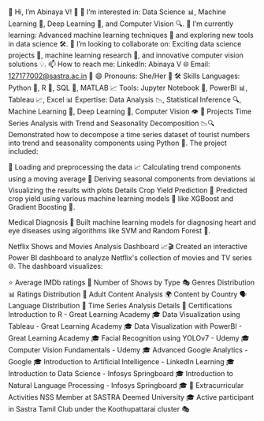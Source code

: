 👋 Hi, I’m Abinaya V! 🌟
👀 I’m interested in: Data Science 📊, Machine Learning 🤖, Deep Learning 🧠, and Computer Vision 🔍.
🌱 I’m currently learning: Advanced machine learning techniques 🚀 and exploring new tools in data science 🛠️.
💞️ I’m looking to collaborate on: Exciting data science projects 🤝, machine learning research 🔬, and innovative computer vision solutions 💡.
📫 How to reach me:
LinkedIn: Abinaya V 🌐
Email: 127177002@sastra.ac.in 📧
😄 Pronouns: She/Her 🌸
🛠️ Skills
Languages: Python 🐍, R 🧪, SQL 💾, MATLAB 📈
Tools: Jupyter Notebook 📓, PowerBI 📊, Tableau 📈, Excel 📊
Expertise: Data Analysis 📉, Statistical Inference 🔍, Machine Learning 🧠, Deep Learning 🤖, Computer Vision 👁️
💼 Projects
Time Series Analysis with Trend and Seasonality Decomposition 📉🔍
Demonstrated how to decompose a time series dataset of tourist numbers into trend and seasonality components using Python 🐍. The project included:

📂 Loading and preprocessing the data
📈 Calculating trend components using a moving average
🧩 Deriving seasonal components from deviations
📊 Visualizing the results with plots
Details
Crop Yield Prediction 🌾
Predicted crop yield using various machine learning models 🌟 like XGBoost and Gradient Boosting 🚀.

Medical Diagnosis 🏥
Built machine learning models for diagnosing heart and eye diseases using algorithms like SVM and Random Forest 🌟.

Netflix Shows and Movies Analysis Dashboard 📈🎬
Created an interactive Power BI dashboard to analyze Netflix's collection of movies and TV series 🌐. The dashboard visualizes:

⭐ Average IMDb ratings
🍿 Number of Shows by Type
🎭 Genres Distribution
📊 Ratings Distribution
🔞 Adult Content Analysis
🌍 Content by Country
🗣️ Language Distribution
📅 Time Series Analysis
Details
📜 Certifications
Introduction to R - Great Learning Academy 🎓
Data Visualization using Tableau - Great Learning Academy 🎓
Data Visualization with PowerBI - Great Learning Academy 🎓
Facial Recognition using YOLOv7 - Udemy 🎓
Computer Vision Fundamentals - Udemy 🎓
Advanced Google Analytics - Google 🎓
Introduction to Artificial Intelligence - LinkedIn Learning 🎓
Introduction to Data Science - Infosys Springboard 🎓
Introduction to Natural Language Processing - Infosys Springboard 🎓
🌟 Extracurricular Activities
NSS Member at SASTRA Deemed University 🎓
Active participant in Sastra Tamil Club under the Koothupattarai cluster 🎭

